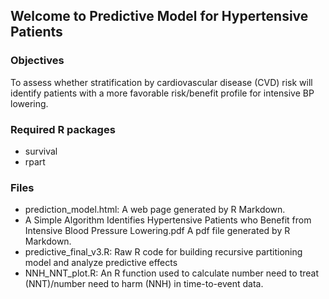 ## Welcome to Predictive Model for Hypertensive Patients

### Objectives

To assess whether stratification by cardiovascular disease (CVD) risk will identify patients with a more favorable risk/benefit profile for intensive BP lowering.

### Required R packages
- survival
- rpart

### Files
- prediction_model.html:
A web page generated by R Markdown.
- A Simple Algorithm Identifies Hypertensive Patients who Benefit from Intensive Blood Pressure Lowering.pdf
A pdf file generated by R Markdown.
- predictive_final_v3.R:
Raw R code for building recursive partitioning model and analyze predictive effects
- NNH_NNT_plot.R:
An R function used to calculate number need to treat (NNT)/number need to harm (NNH) in time-to-event data.
